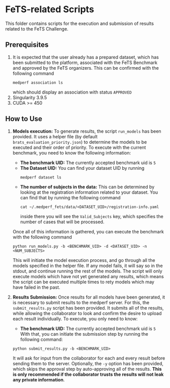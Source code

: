 # FeTS-related Scripts
This folder contains scripts for the execution and submission of results related to the FeTS Challenge. 

## Prerequisites
1. It is expected that the user already has a prepared dataset, which has been submitted to the platform, associated with the FeTS Benchmark and approved by the FeTS organizers.
   This can be confirmed with the following command
   ```
   medperf association ls
   ```
   which should display an association with status `APPROVED`
2. Singularity 3.9.5
3. CUDA >= 450

## How to Use
1. **Models execution:**
   To generate results, the script `run_models` has been provided. It uses a helper file (by default `brats_evaluation_priority.json`) to determine the models to be executed and their order of priority. To execute with the current benchmark, you need to know the following information:
   - **The benchmark UID:** The currently accepted benchmark uid is `5`
   - **The Dataset UID:** You can find your dataset UID by running
	 ```
	 medperf dataset ls
	 ```
   - **The number of subjects in the data:** This can be determined by looking at the registration information related to your dataset. You can find that by running the following command
     ```
	 cat ~/.medperf_fets/data/<DATASET_UID>/registration-info.yaml
	 ```
     inside there you will see the `Valid_Subjects` key, which specifies the number of cases that will be processed.

   Once all of this information is gathered, you can execute the benchmark with the following command
   ```
   python run_models.py -b <BENCHMARK_UID> -d <DATASET_UID> -n <NUM_SUBJECTS>
   ```
   This will initiate the model execution process, and go through all the models specified in the helper file. If any model fails, it will say so in the stdout, and continue running the rest of the models. The script will only execute models which have not yet generated any results, which means the script can be executed multiple times to rety models which may have failed in the past.
2. **Results Submission:**
   Once results for all models have been generated, it is necessary to submit results to the medperf server. For this, the `submit_results.py` script has been provided. It submits all of the results, while allowing the collaborator to look and confirm the desire to upload each result individually. To execute, you only need to know:
   - **The benchmark UID:** The currently accepted benchmark uid is `5`
   With that, you can initiate the submission step by running the following command:
   ```
   python submit_results.py -b <BENCHMARK_UID>
   ```
   It will ask for input from the collaborator for each and every result before sending them to the server. Optionally, the `-y` option has been provided, which skips the approval step by auto-approving all of the results. **This is only recommended if the collaborator trusts the results will not leak any private information**.